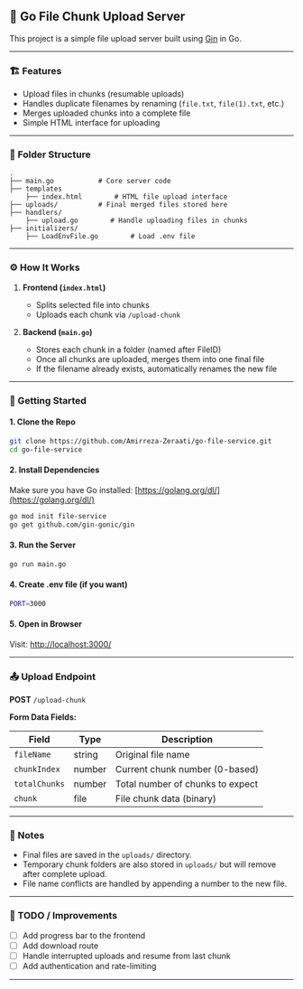 ## 📁 Go File Chunk Upload Server

This project is a simple file upload server built using [Gin](https://github.com/gin-gonic/gin) in Go.

---

### 🏗️ Features

* Upload files in chunks (resumable uploads)
* Handles duplicate filenames by renaming (`file.txt`, `file(1).txt`, etc.)
* Merges uploaded chunks into a complete file
* Simple HTML interface for uploading

---

### 📂 Folder Structure

```
.
├── main.go           # Core server code
├── templates        
    ├── index.html        # HTML file upload interface
├── uploads/          # Final merged files stored here
├── handlers/      
    ├── upload.go        # Handle uploading files in chunks
├── initializers/       
    ├── LoadEnvFile.go        # Load .env file
```

---

### ⚙️ How It Works

1. **Frontend (`index.html`)**

   * Splits selected file into chunks
   * Uploads each chunk via `/upload-chunk`

2. **Backend (`main.go`)**

   * Stores each chunk in a folder (named after FileID)
   * Once all chunks are uploaded, merges them into one final file
   * If the filename already exists, automatically renames the new file

---

### 🚀 Getting Started

#### 1. Clone the Repo

```bash
git clone https://github.com/Amirreza-Zeraati/go-file-service.git
cd go-file-service
```

#### 2. Install Dependencies

Make sure you have Go installed: [https://golang.org/dl/](https://golang.org/dl/)

```bash
go mod init file-service
go get github.com/gin-gonic/gin
```

#### 3. Run the Server

```bash
go run main.go
```

#### 4. Create .env file (if you want)

```bash
PORT=3000
```

#### 5. Open in Browser

Visit: [http://localhost:3000/](http://localhost:3000/)

---

### 📤 Upload Endpoint

**POST** `/upload-chunk`

**Form Data Fields:**

| Field         | Type   | Description                      |
| ------------- | ------ | -------------------------------- |
| `fileName`    | string | Original file name               |
| `chunkIndex`  | number | Current chunk number (0-based)   |
| `totalChunks` | number | Total number of chunks to expect |
| `chunk`       | file   | File chunk data (binary)         |

---

### 📌 Notes

* Final files are saved in the `uploads/` directory.
* Temporary chunk folders are also stored in `uploads/` but will remove after complete upload.
* File name conflicts are handled by appending a number to the new file.

---

### 🧪 TODO / Improvements

* [ ] Add progress bar to the frontend
* [ ] Add download route
* [ ] Handle interrupted uploads and resume from last chunk
* [ ] Add authentication and rate-limiting

---
